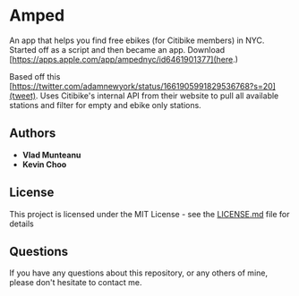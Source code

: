 # Amped

An app that helps you find free ebikes (for Citibike members) in NYC. Started
off as a script and then became an app. Download [https://apps.apple.com/app/ampednyc/id6461901377](here.)

Based off this
[https://twitter.com/adamnewyork/status/1661905991829536768?s=20](tweet). Uses
Citibike's internal API from their website to pull all available stations and
filter for empty and ebike only stations.

## Authors

- **Vlad Munteanu**
- **Kevin Choo**

## License

This project is licensed under the MIT License - see the [LICENSE.md](LICENSE) file for details

## Questions

If you have any questions about this repository, or any others of mine, please
don't hesitate to contact me.

